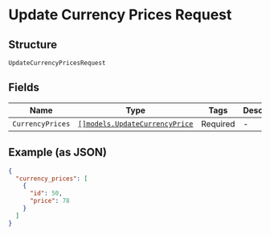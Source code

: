 
# Update Currency Prices Request

## Structure

`UpdateCurrencyPricesRequest`

## Fields

| Name | Type | Tags | Description |
|  --- | --- | --- | --- |
| `CurrencyPrices` | [`[]models.UpdateCurrencyPrice`](../../doc/models/update-currency-price.md) | Required | - |

## Example (as JSON)

```json
{
  "currency_prices": [
    {
      "id": 50,
      "price": 78
    }
  ]
}
```

